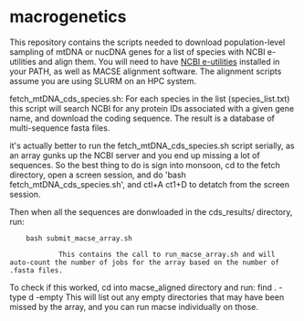 # macrogenetics
This repository contains the scripts needed to download population-level sampling of mtDNA or nucDNA genes for a list of species with NCBI e-utilities and align them. You will need to have [NCBI e-utilities](https://www.ncbi.nlm.nih.gov/books/NBK179288/) installed in your PATH, as well as MACSE alignment software. The alignment scripts assume you are using SLURM on an HPC system.

fetch_mtDNA_cds_species.sh: For each species in the list (species_list.txt) this script will search NCBI for any protein IDs associated with a given gene name, and download the coding sequence. The result is a database of multi-sequence fasta files.

it's actually better to run the fetch_mtDNA_cds_species.sh script serially, as an array gunks up the NCBI server and you end up missing a lot of sequences. So the best thing to do is sign into monsoon, cd to the fetch directory, open a screen session, and do 'bash fetch_mtDNA_cds_species.sh', and ctl+A ct1+D to detatch from the screen session.

Then when all the sequences are donwloaded in the cds_results/ directory, run:

        bash submit_macse_array.sh
        
                This contains the call to run_macse_array.sh and will auto-count the number of jobs for the array based on the number of .fasta files.

To check if this worked, cd into macse_aligned directory and run: find . -type d -empty
This will list out any empty directories that may have been missed by the array, and you can run macse individually on those.
